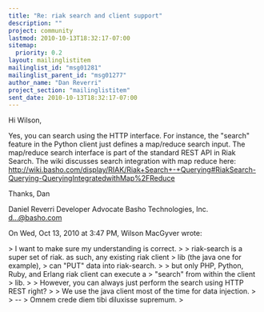 ```yaml
---
title: "Re: riak search and client support"
description: ""
project: community
lastmod: 2010-10-13T18:32:17-07:00
sitemap:
  priority: 0.2
layout: mailinglistitem
mailinglist_id: "msg01281"
mailinglist_parent_id: "msg01277"
author_name: "Dan Reverri"
project_section: "mailinglistitem"
sent_date: 2010-10-13T18:32:17-07:00
---
```



Hi Wilson,

Yes, you can search using the HTTP interface. For instance, the "search"
feature in the Python client just defines a map/reduce search input. The
map/reduce search interface is part of the standard REST API in Riak Search.
The wiki discusses search integration with map reduce here:
http://wiki.basho.com/display/RIAK/Riak+Search+-+Querying#RiakSearch-Querying-QueryingIntegratedwithMap%2FReduce

Thanks,
Dan

Daniel Reverri
Developer Advocate
Basho Technologies, Inc.
d...@basho.com


On Wed, Oct 13, 2010 at 3:47 PM, Wilson MacGyver wrote:

&gt; I want to make sure my understanding is correct.
&gt;
&gt; riak-search is a super set of riak. as such, any existing riak client
&gt; lib (the java one for example),
&gt; can "PUT" data into riak-search.
&gt;
&gt; but only PHP, Python, Ruby, and Erlang riak client can execute a
&gt; "search" from within the client
&gt; lib.
&gt;
&gt; However, you can always just perform the search using HTTP REST right?
&gt;
&gt; We use the java client most of the time for data injection.
&gt;
&gt; --
&gt; Omnem crede diem tibi diluxisse supremum.
&gt;

